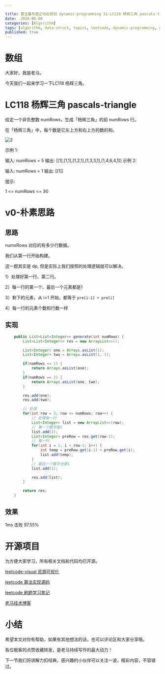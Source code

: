 ```yaml
---

title: 算法篇专题之动态规划 dynamic-programming 11-LC118 杨辉三角 pascals-triangle 
date:  2020-06-08
categories: [Algorithm]
tags: [algorithm, data-struct, topics, leetcode, dynamic-programming, dp, sf]
published: true
---
```



# 数组

大家好，我是老马。

今天我们一起来学习一下LC118 杨辉三角。

# LC118 杨辉三角 pascals-triangle 

给定一个非负整数 numRows，生成「杨辉三角」的前 numRows 行。

在「杨辉三角」中，每个数是它左上方和右上方的数的和。

![2](https://pic.leetcode-cn.com/1626927345-DZmfxB-PascalTriangleAnimated2.gif)
 
示例 1:

输入: numRows = 5
输出: [[1],[1,1],[1,2,1],[1,3,3,1],[1,4,6,4,1]]
示例 2:

输入: numRows = 1
输出: [[1]]
 

提示:

1 <= numRows <= 30

# v0-朴素思路

## 思路

numsRows 对应的有多少行数据。

我们从第一行开始构建。

这一题其实是 dp, 但是实际上我们按照的处理逻辑就可以解决。

1）处理好第一行、第二行。

2）每一行的第一个、最后一个元素都是1

3）剩下的元素，从 i=1 开始，都等于 `pre[i-1] + pre[i]`

4）每一行的元素个数和行数一样

## 实现

```java
    public List<List<Integer>> generate(int numRows) {
        List<List<Integer>> res = new ArrayList<>();

        List<Integer> one = Arrays.asList(1);
        List<Integer> two = Arrays.asList(1, 1);

        if(numRows <= 1) {
            return Arrays.asList(one);
        }
        if(numRows == 2) {
            return Arrays.asList(one, two);
        }

        res.add(one);    
        res.add(two);    

        // 处理
        for(int row = 3; row <= numRows; row++) {
            // 处理每一行
            List<Integer> list = new ArrayList<>(row);
            // 第一个数字是1
            list.add(1);
            List<Integer> preRow = res.get(row-2);
            // 每一列
            for(int i = 1; i < row-1; i++) {
                int temp = preRow.get(i-1) + preRow.get(i);
                list.add(temp);        
            }
            // 最后一个数字也是1
            list.add(1);

            res.add(list);
        }    

        return res;
    }   
```

## 效果

1ms 击败 97.55%

# 开源项目

为方便大家学习，所有相关文档和代码均已开源。

[leetcode-visual 资源可视化](https://houbb.github.io/leetcode-notes/leetcode/visible/index.html)

[leetcode 算法实现源码](https://github.com/houbb/leetcode)

[leetcode 刷题学习笔记](https://github.com/houbb/leetcode-notes)

[老马技术博客](https://houbb.github.io/)

# 小结

希望本文对你有帮助，如果有其他想法的话，也可以评论区和大家分享哦。

各位极客的点赞收藏转发，是老马持续写作的最大动力！

下一节我们将讲解力扣经典，感兴趣的小伙伴可以关注一波，精彩内容，不容错过。

